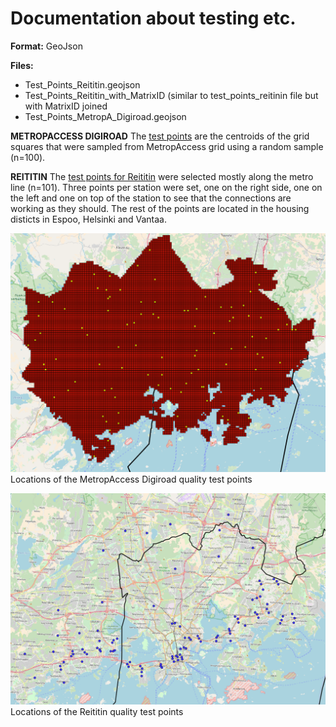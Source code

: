 # Documentation about testing etc. 

**Format:** GeoJson 

**Files:** 
* Test_Points_Reititin.geojson
* Test_Points_Reititin_with_MatrixID (similar to test_points_reitinin file but with MatrixID joined
* Test_Points_MetropA_Digiroad.geojson

**METROPACCESS DIGIROAD**
The [test points][digiroad_2015_test_points] are the centroids of the grid squares that were sampled from MetropAccess grid using a random sample (n=100). 

**REITITIN**
The [test points for Reititin][reititin_test_points] were selected mostly along the metro line (n=101). Three points per station were set, one on the right side, one on the left and one on top of the station to see that the connections are working as they should. The rest of the points are located in the housing disticts in Espoo, Helsinki and Vantaa. 

![TestPointImageMetropADigiroad](https://github.com/AccessibilityRG/HelsinkiRegionTravelTimeMatrix2018/blob/master/docs/LocationsOfDigiroadTestPoints.png)
Locations of the MetropAccess Digiroad quality test points 

![TestPointsImageReititin](https://github.com/AccessibilityRG/HelsinkiRegionTravelTimeMatrix2018/blob/master/docs/LocationsOfReititinTestPoints.png)
Locations of the Reititin quality test points 


[reititin_test_points]: ./../data/testData/TestPointsReititin.geojson
[digiroad_2015_test_points]: ./../data/testData/Test_Points_MetropA_Digiroad.geojson
